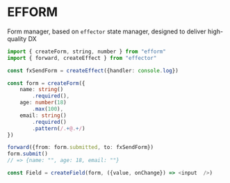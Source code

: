 # EFFORM
Form manager, based on `effector` state manager, designed to deliver high-quality DX

```ts
import { createForm, string, number } from "efform"
import { forward, createEffect } from "effector"

const fxSendForm = createEffect({handler: console.log})

const form = createForm({
	name: string()
		.required(),
	age: number(18)
		.max(100),
	email: string()
		.required()
		.pattern(/.+@.+/)
})

forward({from: form.submitted, to: fxSendForm})
form.submit()
// => {name: "", age: 18, email: ""}

const Field = createField(form, ({value, onChange}) => <input  />)
```